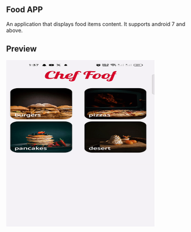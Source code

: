 ## Food APP

An application that displays food items content. It supports android 7 and above.

## Preview

<img src="gif.gif" width="400" height="450">
